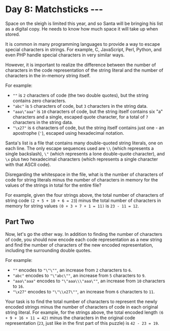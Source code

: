 # Day 8: Matchsticks ---

Space on the sleigh is limited this year, and so Santa will be bringing his
list as a digital copy. He needs to know how much space it will take up when
stored.

It is common in many programming languages to provide a way to escape special
characters in strings. For example, C, JavaScript, Perl, Python, and even PHP
handle special characters in very similar ways.

However, it is important to realize the difference between the number of
characters in the code representation of the string literal and the number of
characters in the in-memory string itself.

For example:

* `""` is `2` characters of code (the two double quotes), but the string
  contains zero characters.
* `"abc"` is `5` characters of code, but `3` characters in the string data.
* `"aaa\"aaa"` is `10` characters of code, but the string itself contains six
  "a" characters and a single, escaped quote character, for a total of `7`
  characters in the string data.
* `"\x27"` is `6` characters of code, but the string itself contains just one -
  an apostrophe (`'`), escaped using hexadecimal notation.

Santa's list is a file that contains many double-quoted string literals, one on
each line. The only escape sequences used are `\\` (which represents a single
backslash), `\"` (which represents a lone double-quote character), and `\x` plus
two hexadecimal characters (which represents a single character with that ASCII
code).

Disregarding the whitespace in the file, what is the number of characters of
code for string literals minus the number of characters in memory for the
values of the strings in total for the entire file?

For example, given the four strings above, the total number of characters of
string code `(2 + 5 + 10 + 6 = 23`) minus the total number of characters in
memory for string values `(0 + 3 + 7 + 1 = 11)` is `23 - 11 = 12`.

## Part Two

Now, let's go the other way. In addition to finding the number of characters of
code, you should now encode each code representation as a new string and find
the number of characters of the new encoded representation, including the
surrounding double quotes.

For example:

* `""` encodes to `"\"\""`, an increase from `2` characters to `6`.
* `"abc"` encodes to `"\"abc\""`, an increase from `5` characters to `9`.
* `"aaa\"aaa"` encodes to `"\"aaa\\\"aaa\""`, an increase from `10` characters to `16`.
* `"\x27"` encodes to `"\"\\x27\""`, an increase from `6` characters to `11`.

Your task is to find the total number of characters to represent the newly
encoded strings minus the number of characters of code in each original string
literal. For example, for the strings above, the total encoded length `(6 + 9 +
16 + 11 = 42)` minus the characters in the original code representation (`23`,
just like in the first part of this puzzle) is `42 - 23 = 19`.
